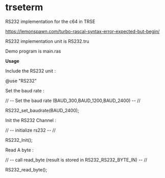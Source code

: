 # trseterm
RS232 implementation for the c64 in TRSE

https://lemonspawn.com/turbo-rascal-syntax-error-expected-but-begin/


RS232 implementation unit is RS232.tru

Demo program is main.ras

**Usage**

Include the RS232 unit :

@use "RS232"

Set the baud rate :

// -- Set the baud rate (BAUD_300,BAUD_1200,BAUD_2400) -- //

RS232_set_baudrate(BAUD_2400);

Init the RS232 Channel :

// -- initialize rs232 -- //

RS232_Init();
  
Read A byte :

// -- call read_byte (result is stored in RS232_RS232_BYTE_IN) -- //

RS232_read_byte();



